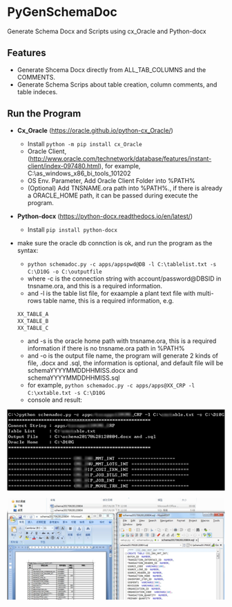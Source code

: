 # PyGenSchemaDoc
Generate Schema Docx and Scripts using cx_Oracle and Python-docx

## Features
- Generate Shcema Docx directly from ALL_TAB_COLUMNS and the COMMENTS.
- Generate Schema Scrips about table creation, column comments, and table indeces.

  
## Run the Program
- **Cx_Oracle** (https://oracle.github.io/python-cx_Oracle/)
    - Install `python -m pip install cx_Oracle`
    - Oracle Client, (http://www.oracle.com/technetwork/database/features/instant-client/index-097480.html), for example, C:\as_windows_x86_bi_tools_101202
    - OS Env. Parameter, Add Oracle Client Folder into %PATH%
    - (Optional) Add TNSNAME.ora path into %PATH%., if there is already a ORACLE_HOME path, it can be passed during execute the program.

- **Python-docx** (https://python-docx.readthedocs.io/en/latest/)
    - Install `pip install python-docx`
- make sure the oracle db connction is ok, and run the program as the syntax:
    - `python schemadoc.py -c apps/appspwd@DB -l C:\tablelist.txt -s C:\D10G -o C:\outputfile`
    - where -c is the connection string with account/password@DBSID in tnsname.ora, and this is a required information.
    - and -l is the table list file, for exaample a plant text file with multi-rows table name, this is a required information, e.g.
    ```
    XX_TABLE_A
    XX_TABLE_B
    XX_TABLE_C
    ```
    - and -s is the oracle home path with tnsname.ora, this is a required information if there is no tnsname.ora path in %PATH%
    - and -o is the output file name, the program will generate 2 kinds of file, .docx and .sql, the information is optional, and default file will be schemaYYYYMMDDHHMISS.docx and schemaYYYYMMDDHHMISS.sql
    - for example, `python schemadoc.py -c apps/apps@XX_CRP -l C:\xxtable.txt -s C:\D10G` 
    - console and result:

![](./_image/2017-06-28-14-40-10.jpg)

![](./_image/2017-06-28-14-41-13.jpg)
